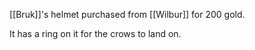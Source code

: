 [[Bruk]]'s helmet purchased from [[Wilbur]] for 200 gold.

It has a ring on it for the crows to land on.